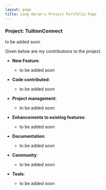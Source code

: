 ```yaml
---
layout: page
title: Lang Heran's Project Portfolio Page
---
```


### Project: TuitionConnect

to be added soon

Given below are my contributions to the project.

* **New Feature**:
  * to be added soon

* **Code contributed**:
  * to be added soon

* **Project management**:
  * to be added soon

* **Enhancements to existing features**:
  * to be added soon

* **Documentation**:
  * to be added soon

* **Community**:
  * to be added soon

* **Tools**:
  * to be added soon
